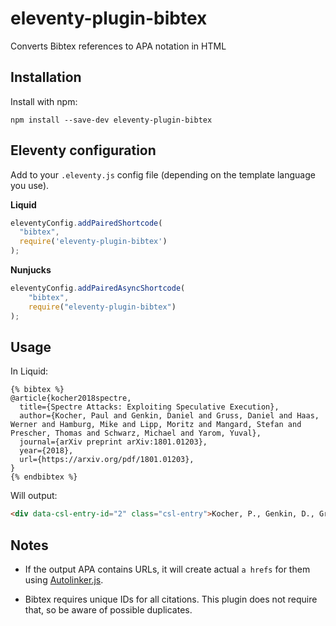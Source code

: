 # eleventy-plugin-bibtex

Converts Bibtex references to APA notation in HTML

## Installation
Install with npm:

```
npm install --save-dev eleventy-plugin-bibtex
```

## Eleventy configuration
Add to your `.eleventy.js` config file (depending on the template language you use).

**Liquid**
```js
eleventyConfig.addPairedShortcode(
  "bibtex", 
  require('eleventy-plugin-bibtex')
);
```

**Nunjucks**
```js
eleventyConfig.addPairedAsyncShortcode(
    "bibtex",
    require("eleventy-plugin-bibtex")
);
```

## Usage
In Liquid:

```liquid
{% bibtex %}
@article{kocher2018spectre,
  title={Spectre Attacks: Exploiting Speculative Execution},
  author={Kocher, Paul and Genkin, Daniel and Gruss, Daniel and Haas, Werner and Hamburg, Mike and Lipp, Moritz and Mangard, Stefan and Prescher, Thomas and Schwarz, Michael and Yarom, Yuval},
  journal={arXiv preprint arXiv:1801.01203},
  year={2018},
  url={https://arxiv.org/pdf/1801.01203},
}
{% endbibtex %}
```

Will output:

```html
<div data-csl-entry-id="2" class="csl-entry">Kocher, P., Genkin, D., Gruss, D., Haas, W., Hamburg, M., Lipp, M., Mangard, S., Prescher, T., Schwarz, M., &amp; Yarom, Y. (2018). Spectre Attacks: Exploiting Speculative Execution. <i>ArXiv Preprint ArXiv:1801.01203</i>. <a href="https://arxiv.org/pdf/1801.01203" class="no-underline no-underline-url" target="_blank" rel="noopener noreferrer">https://arxiv.org/pdf/1801.01203</a></div>
```

## Notes

* If the output APA contains URLs, it will create actual `a hrefs` for them using [Autolinker.js](https://github.com/gregjacobs/Autolinker.js).

* Bibtex requires unique IDs for all citations. This plugin does not require that, so be aware of possible duplicates.
